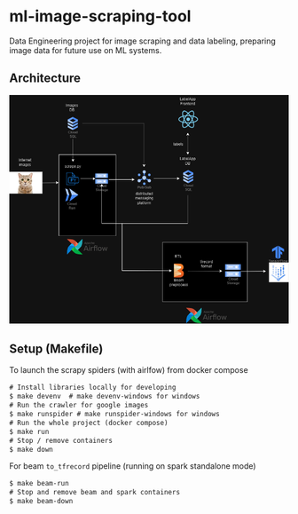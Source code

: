 # ml-image-scraping-tool
Data Engineering project for image scraping and data labeling, preparing image data for future use on ML systems.

## Architecture
![architecture.png](imgs/architecture.png)

## Setup (Makefile)

To launch the scrapy spiders (with airlfow) from docker compose
```shell
# Install libraries locally for developing
$ make devenv  # make devenv-windows for windows
# Run the crawler for google images
$ make runspider # make runspider-windows for windows
# Run the whole project (docker compose)
$ make run
# Stop / remove containers
$ make down
```

For beam `to_tfrecord` pipeline (running on spark standalone mode)
```shell
$ make beam-run
# Stop and remove beam and spark containers
$ make beam-down
```
